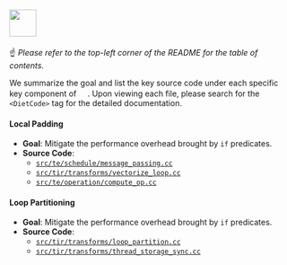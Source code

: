 # <img src="https://github.com/UofT-EcoSystem/DietCode/raw/main/figures/DietCode_text.png" height="48">

:point_up: *Please refer to the top-left corner of the README for the table of
contents*.

We summarize the goal and list the key source code under each specific key
component of <img
src="https://github.com/UofT-EcoSystem/DietCode/raw/main/figures/DietCode_text_black.png"
height="16">. Upon viewing each file, please search for the `<DietCode>` tag for
the detailed documentation.

#### Local Padding

- **Goal**: Mitigate the performance overhead brought by `if` predicates.
- **Source Code**:
  - [`src/te/schedule/message_passing.cc`](./src/te/schedule/message_passing.cc)
  - [`src/tir/transforms/vectorize_loop.cc`](./src/tir/transforms/vectorize_loop.cc)
  - [`src/te/operation/compute_op.cc`](./src/te/operation/compute_op.cc)

#### Loop Partitioning

- **Goal**: Mitigate the performance overhead brought by `if` predicates.
- **Source Code**:
  - [`src/tir/transforms/loop_partition.cc`](./src/tir/transforms/loop_partition.cc)
  - [`src/tir/transforms/thread_storage_sync.cc`](./src/tir/transforms/thread_storage_sync.cc)
